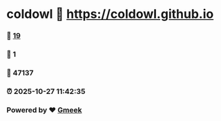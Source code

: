 # coldowl :link: https://coldowl.github.io 
### :page_facing_up: [19](https://coldowl.github.io/tag.html) 
### :speech_balloon: 1 
### :hibiscus: 47137 
### :alarm_clock: 2025-10-27 11:42:35 
### Powered by :heart: [Gmeek](https://github.com/Meekdai/Gmeek)

